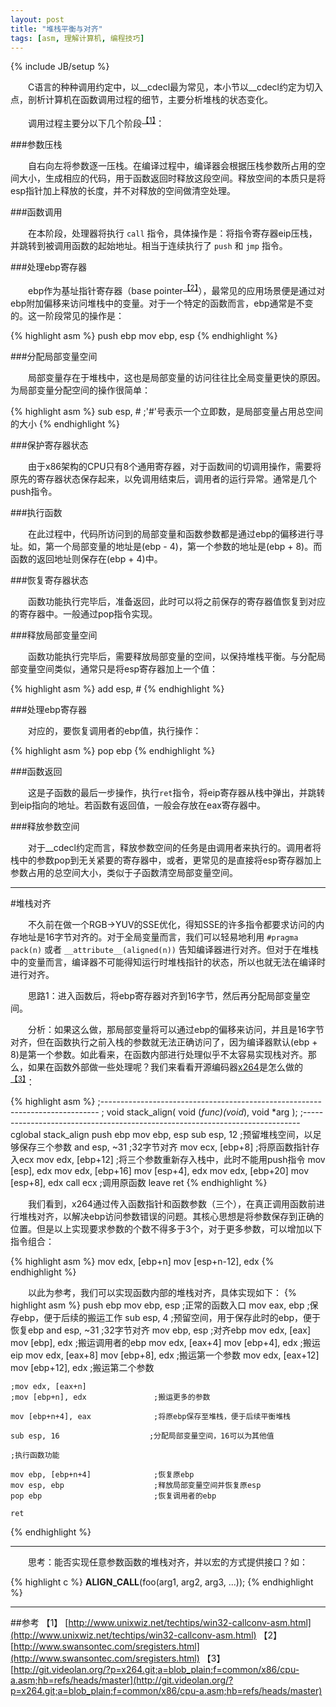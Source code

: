 ```yaml
---
layout: post
title: "堆栈平衡与对齐"
tags: [asm, 理解计算机, 编程技巧]
---
```

{% include JB/setup %}

　　C语言的种种调用约定中，以__cdecl最为常见，本小节以__cdecl约定为切入点，剖析计算机在函数调用过程的细节，主要分析堆栈的状态变化。

<!--more-->

　　调用过程主要分以下几个阶段<sup>[【1】](#【1】)</sup>：

###参数压栈

　　自右向左将参数逐一压栈。在编译过程中，编译器会根据压栈参数所占用的空间大小，生成相应的代码，用于函数返回时释放这段空间。释放空间的本质只是将esp指针加上释放的长度，并不对释放的空间做清空处理。

###函数调用

　　在本阶段，处理器将执行 `call` 指令，具体操作是：将指令寄存器eip压栈，并跳转到被调用函数的起始地址。相当于连续执行了 `push` 和 `jmp` 指令。

###处理ebp寄存器

　　ebp作为基址指针寄存器（base pointer<sup>[【2】](#【2】)</sup>），最常见的应用场景便是通过对ebp附加偏移来访问堆栈中的变量。对于一个特定的函数而言，ebp通常是不变的。这一阶段常见的操作是：

{% highlight asm %}
    push ebp
    mov ebp, esp
{% endhighlight %}

###分配局部变量空间

　　局部变量存在于堆栈中，这也是局部变量的访问往往比全局变量更快的原因。为局部变量分配空间的操作很简单：

{% highlight asm %}
    sub esp, #      ;'#'号表示一个立即数，是局部变量占用总空间的大小
{% endhighlight %}

###保护寄存器状态

　　由于x86架构的CPU只有8个通用寄存器，对于函数间的切调用操作，需要将原先的寄存器状态保存起来，以免调用结束后，调用者的运行异常。通常是几个push指令。

###执行函数

　　在此过程中，代码所访问到的局部变量和函数参数都是通过ebp的偏移进行寻址。如，第一个局部变量的地址是(ebp - 4)，第一个参数的地址是(ebp + 8)。而函数的返回地址则保存在(ebp + 4)中。

###恢复寄存器状态

　　函数功能执行完毕后，准备返回，此时可以将之前保存的寄存器值恢复到对应的寄存器中。一般通过pop指令实现。

###释放局部变量空间

　　函数功能执行完毕后，需要释放局部变量的空间，以保持堆栈平衡。与分配局部变量空间类似，通常只是将esp寄存器加上一个值：

{% highlight asm %}
    add esp, #
{% endhighlight %}

###处理ebp寄存器

　　对应的，要恢复调用者的ebp值，执行操作：

{% highlight asm %}
    pop ebp
{% endhighlight %}

###函数返回

　　这是子函数的最后一步操作，执行`ret`指令，将eip寄存器从栈中弹出，并跳转到eip指向的地址。若函数有返回值，一般会存放在eax寄存器中。

###释放参数空间

　　对于__cdecl约定而言，释放参数空间的任务是由调用者来执行的。调用者将栈中的参数pop到无关紧要的寄存器中，或者，更常见的是直接将esp寄存器加上参数占用的总空间大小，类似于子函数清空局部变量空间。

************************************************************

#堆栈对齐

　　不久前在做一个RGB->YUV的SSE优化，得知SSE的许多指令都要求访问的内存地址是16字节对齐的。对于全局变量而言，我们可以轻易地利用 `#pragma pack(n)` 或者 `__attribute__(aligned(n))` 告知编译器进行对齐。但对于在堆栈中的变量而言，编译器不可能得知运行时堆栈指针的状态，所以也就无法在编译时进行对齐。

　　思路1：进入函数后，将ebp寄存器对齐到16字节，然后再分配局部变量空间。

　　分析：如果这么做，那局部变量将可以通过ebp的偏移来访问，并且是16字节对齐，但在函数执行之前入栈的参数就无法正确访问了，因为编译器默认(ebp + 8)是第一个参数。如此看来，在函数内部进行处理似乎不太容易实现栈对齐。那么，如果在函数外部做一些处理呢？我们来看看开源编码器[x264](http://www.videolan.org/developers/x264.html)是怎么做的<sup>[【3】](#【3】)</sup>：

{% highlight asm %}
;-----------------------------------------------------------------------------
; void stack_align( void (*func)(void*), void *arg );
;-----------------------------------------------------------------------------
cglobal stack_align
    push ebp
    mov  ebp, esp
    sub  esp, 12                ;预留堆栈空间，以足够保存三个参数
    and  esp, ~31               ;32字节对齐
    mov  ecx, [ebp+8]           ;将原函数指针存入ecx
    mov  edx, [ebp+12]          ;将三个参数重新存入栈中，此时不能用push指令
    mov  [esp], edx
    mov  edx, [ebp+16]
    mov  [esp+4], edx
    mov  edx, [ebp+20]
    mov  [esp+8], edx
    call ecx                    ;调用原函数
    leave
    ret
{% endhighlight %}

　　我们看到，x264通过传入函数指针和函数参数（三个），在真正调用函数前进行堆栈对齐，以解决ebp访问参数错误的问题。其核心思想是将参数保存到正确的位置。但是以上实现要求参数的个数不得多于3个，对于更多参数，可以增加以下指令组合：

{% highlight asm %}
    mov edx, [ebp+n]
    mov [esp+n-12], edx
{% endhighlight %}

　　以此为参考，我们可以实现函数内部的堆栈对齐，具体实现如下：
{% highlight asm %}
    push ebp
    mov ebp, esp                    ;正常的函数入口
    mov eax, ebp                    ;保存ebp，便于后续的搬运工作
    sub esp, 4                      ;预留空间，用于保存此时的ebp，便于恢复ebp
    and esp, ~31                    ;32字节对齐
    mov ebp, esp                    ;对齐ebp
    mov edx, [eax]
    mov [ebp], edx                  ;搬运调用者的ebp
    mov edx, [eax+4]
    mov [ebp+4], edx                ;搬运eip
    mov edx, [eax+8]
    mov [ebp+8], edx                ;搬运第一个参数
    mov edx, [eax+12]
    mov [ebp+12], edx               ;搬运第二个参数

    ;mov edx, [eax+n]
    ;mov [ebp+n], edx               ;搬运更多的参数

    mov [ebp+n+4], eax              ;将原ebp保存至堆栈，便于后续平衡堆栈

    sub esp, 16                    ;分配局部变量空间，16可以为其他值

    ;执行函数功能

    mov ebp, [ebp+n+4]              ;恢复原ebp
    mov esp, ebp                    ;释放局部变量空间并恢复原esp
    pop ebp                         ;恢复调用者的ebp

    ret

{% endhighlight %}

************************************************************

　　思考：能否实现任意参数函数的堆栈对齐，并以宏的方式提供接口？如：

{% highlight c %}
    __ALIGN_CALL__(foo(arg1, arg2, arg3, ...));
{% endhighlight %}

************************************************************

##参考
<span id="【1】"></span>【1】 [http://www.unixwiz.net/techtips/win32-callconv-asm.html](http://www.unixwiz.net/techtips/win32-callconv-asm.html)
<span id="【2】"></span>【2】 [http://www.swansontec.com/sregisters.html](http://www.swansontec.com/sregisters.html)
<span id="【3】"></span>【3】 [http://git.videolan.org/?p=x264.git;a=blob_plain;f=common/x86/cpu-a.asm;hb=refs/heads/master](http://git.videolan.org/?p=x264.git;a=blob_plain;f=common/x86/cpu-a.asm;hb=refs/heads/master)
